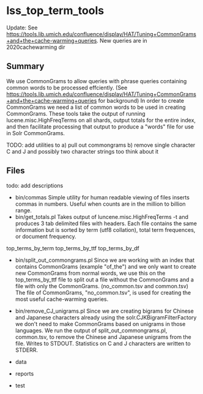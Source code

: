 # lss_top_term_tools

Update:  See https://tools.lib.umich.edu/confluence/display/HAT/Tuning+CommonGrams+and+the+cache-warming+queries.  New queries are in 2020cachewarming dir

## Summary
We use CommonGrams to allow queries with phrase queries containing common words to be processed effciently. (See https://tools.lib.umich.edu/confluence/display/HAT/Tuning+CommonGrams+and+the+cache-warming+queries for background)
In order to create CommonGrams we need a list of common words to be used in creating CommonGrams. These tools take the output of running  lucene.misc.HighFreqTerms on all shards, output totals for the entire index, and then facilitate processing that output to produce a "words" file for use in Solr CommonGrams.


TODO: add utilities to 
a) pull out commongrams
b) remove single character C and J and possibly two character strings too think about it


## Files

todo: add descriptions


* bin/commas
Simple utility for human readable viewing of files inserts commas in numbers.  Useful when counts are in the million to billion range.
* bin/get_totals.pl
Takes output of luncene.misc.HighFreqTerms -t and produces 3 tab delimited files with headers.
Each file contains the same information but is sorted by term (utf8 collation), total term frequences, or document frequency.

top_terms_by_term
top_terms_by_ttf
top_terms_by_df

* bin/split_out_commongrams.pl
Since we are working with an index that contains CommonGrams (example "of_the") and we only want to create new CommonGrams from normal words, we use this on the top_terms_by_ttf file to split out a file without the CommonGrams and a file with only the CommonGrams.  (no_common.tsv and common.tsv)  The file of CommonGrams, "no_common.tsv", is used for creating the most useful cache-warming queries.

* bin/remove_CJ_unigrams.pl
Since we are creating bigrams for Chinese and Japanese characters already using the solr.CJKBigramFilterFactory we don't need to make CommonGrams based on unigrams in those languages.  We run the output of split_out_commongrams.pl, common.tsv, to remove the Chinese and Japanese unigrams from the file.   Writes to STDOUT.   Statistics on C and J characters are written to STDERR.

* data
* reports
* test
